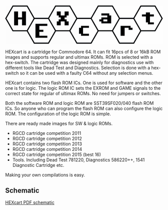 <p align="center">
    <img src="images/logo.png">
</p>

HEXcart is a cartridge for Commodore 64. It can fit 16pcs of 8 or 16kB ROM images and supports regular and ultimax ROMs. ROM is selected with a hex-switch. The cartridge was designed mainly for diagnostics use with different tools like Dead Test and Diagnostics. Selection is done with a hex-switch so it can be used with a faulty C64 without any selection menus.

HEXcart contains two flash ROM ICs. One is used for software and the other one is for logic. The logic ROM IC sets the EXROM and GAME signals to the correct state for regular of ultimax ROMs. No need for jumpers or switches.

Both the software ROM and logic ROM are SST39SF020/040 flash ROM ICs. So anyone who can program the flash ROM can also configure the logic ROM. The configuration of the logic ROM is simple.

There are ready made images for SW & logic ROMs.
- RGCD cartridge competition 2011
- RGCD cartridge competition 2012
- RGCD cartridge competition 2013
- RGCD cartridge competition 2014
- RGCD cartridge competition 2015 (best 16)
- Tools. Including Dead Test 781220, Diagnostics 586220++, 1541 Diagnostic Cartridge etc.

Making your own compilations is easy. 
## Schematic

[HEXcart PDF schematic](docs/HEXcart_R2_schematic.pdf)

